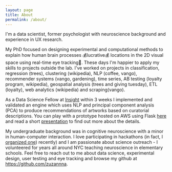 ```yaml
---
layout: page
title: About
permalink: /about/
---
```


I'm a data scientist, former psychologist with neuroscience background and experience in UX research.

My PhD focused on designing experimental and computational methods to explain how human brain processes 💰lucrative💰 locations in the 2D visual space using real-time eye tracking👀. These days I'm happier to apply my skills to projects outside the lab. I've worked on projects in classification, regression (trees), clustering (wikipedia), NLP (coffee, vango), recommender systems (vango, gardening), time series, AB testing (loyalty program, wikipedia), geospatial analysis (trees and giving tuesday), ETL (loyalty), web analytics (wikipedia) and scraping(vango).

As a Data Science Fellow at [Insight](http://insightdatascience.com) within 3 weeks I implemented and validated an engine which uses NLP and principal component analysis (PCA) to produce recommendations of artworks based on curatorial descriptions. You can play with a prototype hosted on AWS using Flask [here](http://vango.hopto.org) and read a short [presentation](https://www.slideshare.net/ZuzannaKyszejko/zuzannaklyszejkovango) to find out more about the details.

My undergraduate background was in cognitive neuroscience with a minor in human-computer interaction. I love participating in hackathons (in fact, I [organized one](wimldsdatadive.com/hackathons/2)) recently) and I am passionate about science outreach - I volunteered for years all around NYC teaching neuroscience in elementary schools. Feel free to reach out to me about data science, experimental design, user testing and eye tracking and browse my github at https://github.com/zuzannna.
